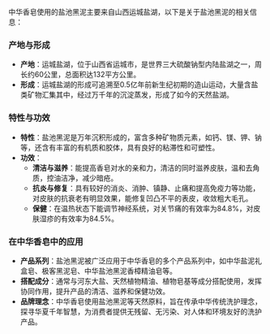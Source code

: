 中华香皂使用的盐池黑泥主要来自山西运城盐湖，以下是关于盐池黑泥的相关信息：
### 产地与形成
- **产地**：运城盐湖，位于山西省运城市，是世界三大硫酸钠型内陆盐湖之一，周长约60公里，总面积达132平方公里。
- **形成**：运城盐湖的形成可追溯至0.5亿年前新生纪初期的造山运动，大量含盐类矿物汇集其中，经过万千年的沉淀蒸发，形成了如今的天然盐湖。
### 特性与功效
- **特性**：盐池黑泥是万年沉积形成的，富含多种矿物质元素，如钙、镁、钾、钠等，还含有丰富的有机质和胶体，具有良好的粘滞性和可塑性。
- **功效**：
    - **清洁与滋养**：能提高香皂对水的亲和力，清洁的同时滋养皮肤，温和去角质，控油洁净，减少暗疮。
    - **抗炎与修复**：具有较好的消炎、消肿、镇静、止痛和提高免疫力等功能，对皮肤的抗衰老有明显效果，能修复凹凸不平的表皮，收敛粗大毛孔。
    - **保健**：在温热状态下能调节神经系统，对关节痛的有效率为84.8%，对皮肤湿疹的有效率为84.5%。
### 在中华香皂中的应用
- **产品系列**：盐池黑泥被广泛应用于中华香皂的多个产品系列中，如中华盐泥礼盒皂、极客黑泥皂、中华盐池黑泥香樟精油皂等。
- **搭配成分**：通常与河东大盐、天然植物精油、植物皂基等成分搭配使用，发挥协同作用，提升产品的清洁、滋养和保健功效。
- **品牌理念**：中华香皂使用盐池黑泥等天然原料，旨在传承中华传统洗护理念，探寻华夏千年智慧，为消费者提供无残留、无污染、对人体和环境友好的洗护产品。
